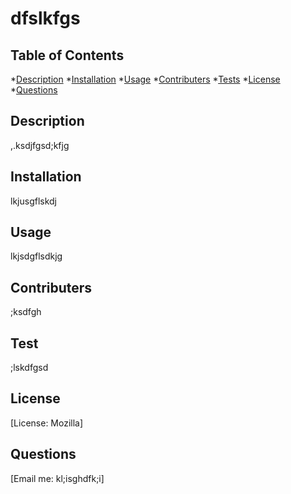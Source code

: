 

  # dfslkfgs

  ## Table of Contents
  *[Description](#description)
  *[Installation](#installation)
  *[Usage](#usage)
  *[Contributers](#contribute)
  *[Tests](#tests)
  *[License](#license)
  *[Questions](#questions)

  <a name='description'></a>
  ## Description

  ,.ksdjfgsd;kfjg

  <a name='installation'></a>
  ## Installation

  lkjusgflskdj

  <a name='usage'></a>
  ## Usage

  lkjsdgflsdkjg

  <a name='contribute'></a>
  ## Contributers

  ;ksdfgh

  <a name='tests'></a>
  ## Test

  ;lskdfgsd

  <a name='license'></a>
  ## License
  [License: Mozilla]

  <a name='questions'></a>
  ## Questions

  [Email me: kl;isghdfk;i] 

  